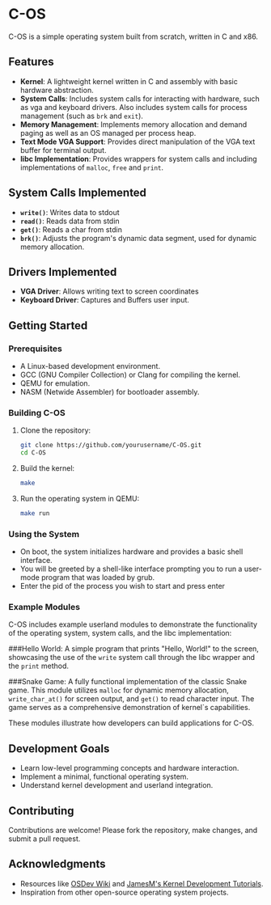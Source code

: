 # C-OS
C-OS is a simple operating system built from scratch, written in C and x86. 
## Features
- **Kernel**: A lightweight kernel written in C and assembly with basic hardware abstraction.
- **System Calls**: Includes system calls for interacting with hardware, such as vga and keyboard drivers. Also includes system calls for process management (such as `brk` and `exit`).
- **Memory Management**: Implements memory allocation and demand paging as well as an OS managed per process heap.
- **Text Mode VGA Support**: Provides direct manipulation of the VGA text buffer for terminal output.
- **libc Implementation**: Provides wrappers for system calls and including implementations of `malloc`, `free` and `print`.

## System Calls Implemented
- **`write()`**: Writes data to stdout
- **`read()`**: Reads data from stdin
- **`get()`**: Reads a char from stdin 
- **`brk()`**: Adjusts the program's dynamic data segment, used for dynamic memory allocation.

## Drivers Implemented
- **VGA Driver**: Allows writing text to screen coordinates
- **Keyboard Driver**: Captures and Buffers user input. 

## Getting Started

### Prerequisites
- A Linux-based development environment.
- GCC (GNU Compiler Collection) or Clang for compiling the kernel.
- QEMU for emulation.
- NASM (Netwide Assembler) for bootloader assembly.

### Building C-OS
1. Clone the repository:
   ```bash
   git clone https://github.com/yourusername/C-OS.git
   cd C-OS
   ```
2. Build the kernel:
   ```bash
   make
   ```
3. Run the operating system in QEMU:
   ```bash
   make run
   ```

### Using the System
- On boot, the system initializes hardware and provides a basic shell interface.
- You will be greeted by a shell-like interface prompting you to run a user-mode program that was loaded by grub.
- Enter the pid of the process you wish to start and press enter

### Example Modules

C-OS includes example userland modules to demonstrate the functionality of the operating system, system calls, and the libc implementation:

###Hello World: 
A simple program that prints "Hello, World!" to the screen, showcasing the use of the `write` system call through the libc wrapper and the `print` method.


###Snake Game: 
A fully functional implementation of the classic Snake game. This module utilizes `malloc` for dynamic memory allocation, `write_char_at()` for screen output, and `get()` to read character input. The game serves as a comprehensive demonstration of kernel`s capabilities.

These modules illustrate how developers can build applications for C-OS.

## Development Goals
- Learn low-level programming concepts and hardware interaction.
- Implement a minimal, functional operating system.
- Understand kernel development and userland integration.

## Contributing
Contributions are welcome! Please fork the repository, make changes, and submit a pull request.

## Acknowledgments
- Resources like [OSDev Wiki](https://wiki.osdev.org/) and [JamesM's Kernel Development Tutorials](http://www.jamesmolloy.co.uk/tutorial_html/).
- Inspiration from other open-source operating system projects.





